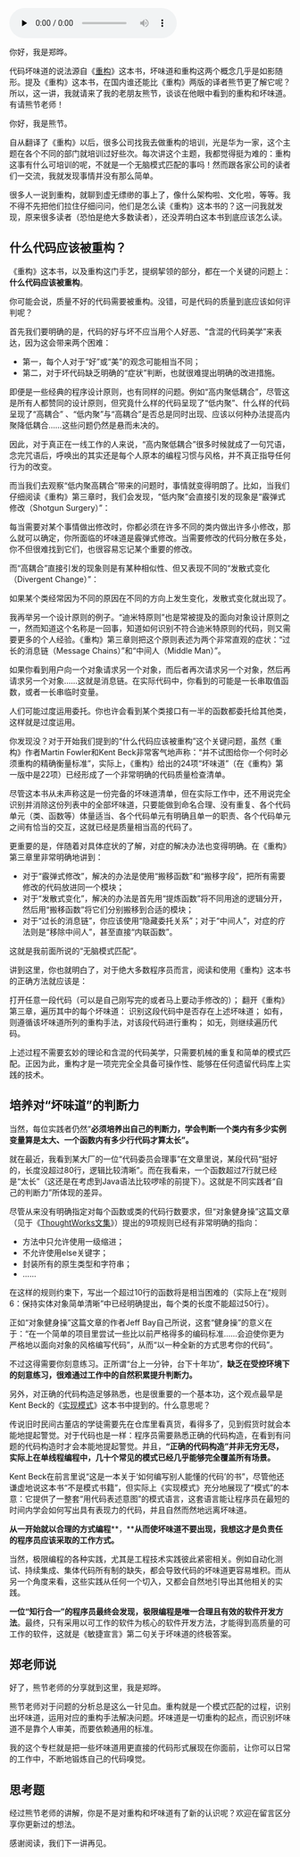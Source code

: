 <audio id="audio" title="16 | 熊节：什么代码应该被重构？" controls="" preload="none"><source id="mp3" src="https://static001.geekbang.org/resource/audio/d7/60/d7fdd9f2yyc7e18a45ac08f51a818f60.mp3"></audio>

你好，我是郑晔。

代码坏味道的说法源自《[重构](https://book.douban.com/subject/30468597/)》这本书，坏味道和重构这两个概念几乎是如影随形。提及《重构》这本书，在国内谁还能比《重构》两版的译者熊节更了解它呢？所以，这一讲，我就请来了我的老朋友熊节，谈谈在他眼中看到的重构和坏味道。有请熊节老师！

你好，我是熊节。

自从翻译了《重构》以后，很多公司找我去做重构的培训，光是华为一家，这个主题在各个不同的部门就培训过好些次。每次讲这个主题，我都觉得挺为难的：重构这事有什么可培训的呢，不就是一个无脑模式匹配的事吗！然而跟各家公司的读者们一交流，我就发现事情并没有那么简单。

很多人一说到重构，就聊到虚无缥缈的事上了，像什么架构啦、文化啦，等等。我不得不先把他们拉住仔细问问，他们是怎么读《重构》这本书的？这一问我就发现，原来很多读者（恐怕是绝大多数读者），还没弄明白这本书到底应该怎么读。

## 什么代码应该被重构？

《重构》这本书，以及重构这门手艺，提纲挈领的部分，都在一个关键的问题上：**什么代码应该被重构**。

你可能会说，质量不好的代码需要被重构。没错，可是代码的质量到底应该如何评判呢？

首先我们要明确的是，代码的好与坏不应当用个人好恶、“含混的代码美学”来表达，因为这会带来两个困难：

- 第一，每个人对于“好”或“美”的观念可能相当不同；
- 第二，对于坏代码缺乏明确的“症状”判断，也就很难提出明确的改进措施。

即便是一些经典的程序设计原则，也有同样的问题。例如“高内聚低耦合”，尽管这是所有人都赞同的设计原则，但究竟什么样的代码呈现了“低内聚”、什么样的代码呈现了“高耦合” 、“低内聚”与“高耦合”是否总是同时出现、应该以何种办法提高内聚降低耦合……这些问题仍然是悬而未决的。

因此，对于真正在一线工作的人来说，“高内聚低耦合”很多时候就成了一句咒语，念完咒语后，呼唤出的其实还是每个人原本的编程习惯与风格，并不真正指导任何行为的改变。

而当我们去观察“低内聚高耦合”带来的问题时，事情就变得明朗了。比如，当我们仔细阅读《重构》第三章时，我们会发现，“低内聚”会直接引发的现象是“霰弹式修改（Shotgun Surgery）”：

> 
每当需要对某个事情做出修改时，你都必须在许多不同的类内做出许多小修改，那么就可以确定，你所面临的坏味道是霰弹式修改。当需要修改的代码分散在多处，你不但很难找到它们，也很容易忘记某个重要的修改。


而“高耦合”直接引发的现象则是有某种相似性、但又表现不同的“发散式变化（Divergent Change）”：

> 
如果某个类经常因为不同的原因在不同的方向上发生变化，发散式变化就出现了。


我再举另一个设计原则的例子。“迪米特原则”也是常被提及的面向对象设计原则之一，然而知道这个名称是一回事，知道如何识别不符合迪米特原则的代码，则又需要更多的个人经验。《重构》第三章则把这个原则表述为两个非常直观的症状：“过长的消息链（Message Chains）”和“中间人（Middle Man）”。

> 
如果你看到用户向一个对象请求另一个对象，而后者再次请求另一个对象，然后再请求另一个对象……这就是消息链。在实际代码中，你看到的可能是一长串取值函数，或者一长串临时变量。


> 
人们可能过度运用委托。你也许会看到某个类接口有一半的函数都委托给其他类，这样就是过度运用。


你发现没？对于开始我们提到的“什么代码应该被重构”这个关键问题，虽然《重构》作者Martin Fowler和Kent Beck非常客气地声称：“并不试图给你一个何时必须重构的精确衡量标准”，实际上，《重构》给出的24项“坏味道”（在《重构》第一版中是22项）已经形成了一个非常明确的代码质量检查清单。

尽管这本书从未声称这是一份完备的坏味道清单，但在实际工作中，还不用说完全识别并消除这份列表中的全部坏味道，只要能做到命名合理、没有重复、各个代码单元（类、函数等）体量适当、各个代码单元有明确且单一的职责、各个代码单元之间有恰当的交互，这就已经是质量相当高的代码了。

更重要的是，伴随着对具体症状的了解，对症的解决办法也变得明确。在《重构》第三章里非常明确地讲到：

- 对于“霰弹式修改”，解决的办法是使用“搬移函数”和“搬移字段”，把所有需要修改的代码放进同一个模块；
- 对于“发散式变化”，解决的办法是首先用“提炼函数”将不同用途的逻辑分开，然后用“搬移函数”将它们分别搬移到合适的模块；
- 对于“过长的消息链”，你应该使用“隐藏委托关系”；对于“中间人”，对症的疗法则是“移除中间人”，甚至直接“内联函数”。

这就是我前面所说的“无脑模式匹配”。

讲到这里，你也就明白了，对于绝大多数程序员而言，阅读和使用《重构》这本书的正确方法就应该是：

打开任意一段代码（可以是自己刚写完的或者马上要动手修改的）；
翻开《重构》第三章，遍历其中的每个坏味道：
识别这段代码中是否存在上述坏味道；
如有，则遵循该坏味道所列的重构手法，对该段代码进行重构；
如无，则继续遍历代码。

上述过程不需要玄妙的理论和含混的代码美学，只需要机械的重复和简单的模式匹配。正因为此，重构才是一项完完全全具备可操作性、能够在任何遗留代码库上实践的技术。

## 培养对“坏味道”的判断力

当然，每位实践者仍然“**必须培养出自己的判断力，学会判断一个类内有多少实例变量算是太大、一个函数内有多少行代码才算太长”。**

就在最近，我看到某大厂的一位“代码委员会理事”在文章里说，某段代码“挺好的，长度没超过80行，逻辑比较清晰”。而在我看来，一个函数超过7行就已经是“太长”（这还是在考虑到Java语法比较啰嗦的前提下）。这就是不同实践者“自己的判断力”所体现的差异。

尽管从来没有明确指定对每个函数或类的代码行数要求，但“对象健身操”这篇文章（见于《[ThoughtWorks文集](https://www.infoq.cn/minibook/thoughtworks-anthology)》）提出的9项规则已经有非常明确的指向：

- 方法中只允许使用一级缩进；
- 不允许使用else关键字；
- 封装所有的原生类型和字符串；
- ……

在这样的规则约束下，写出一个超过10行的函数将是相当困难的（实际上在“规则6：保持实体对象简单清晰”中已经明确提出，每个类的长度不能超过50行）。

正如“对象健身操”这篇文章的作者Jeff Bay自己所说，这套“健身操”的意义在于：“在一个简单的项目里尝试一些比以前严格得多的编码标准……会迫使你更为严格地以面向对象的风格编写代码”，从而“以一种全新的方式思考你的代码”。

不过这得需要你刻意练习。正所谓“台上一分钟，台下十年功”，**缺乏在受控环境下的刻意练习，很难通过工作中的自然积累提升判断力。**

另外，对正确的代码构造足够熟悉，也是很重要的一个基本功，这个观点最早是Kent Beck的《[实现模式](http://book.douban.com/subject/3324516/)》这本书中提到的。什么意思呢？

传说旧时民间古董店的学徒需要先在仓库里看真货，看得多了，见到假货时就会本能地提起警觉。对于代码也是一样：程序员需要熟悉正确的代码构造，在看到有问题的代码构造时才会本能地提起警觉。并且，**“正确的代码构造”并非无穷无尽，实际上在单线程编程中，几十个常见的模式已经几乎能够完全覆盖所有场景。**

Kent Beck在前言里说“这是一本关于‘如何编写别人能懂的代码’的书”，尽管他还谦虚地说这本书“不是模式书籍”，但实际上《实现模式》充分地展现了“模式”的本意：它提供了一整套“用代码表述意图”的模式语言，这套语言能让程序员在最短的时间内学会如何写出具有表现力的代码，并且自然而然地远离坏味道。

**从一开始就以合理的方式编程****，****从而使坏味道不要出现，我想这才是负责任的程序员应该采取的工作方式。**

当然，极限编程的各种实践，尤其是工程技术实践彼此紧密相关。例如自动化测试、持续集成、集体代码所有制的缺失，都会导致代码的坏味道更容易堆积。而从另一个角度来看，这些实践从任何一个切入，又都会自然地引导出其他相关的实践。

**一位“知行合一”的程序员最终会发现，极限编程是唯一合理且有效的软件开发方法**。最终，只有采用以可工作的软件为核心的软件开发方法，才能得到高质量的可工作的软件，这就是《敏捷宣言》第二句关于坏味道的终极答案。

## 郑老师说

好了，熊节老师的分享就到这里，我是郑晔。

熊节老师对于问题的分析总是这么一针见血。重构就是一个模式匹配的过程，识别出坏味道，运用对应的重构手法解决问题。坏味道是一切重构的起点，而识别坏味道不是靠个人审美，而要依赖通用的标准。

我的这个专栏就是把一些坏味道用更直接的代码形式展现在你面前，让你可以日常的工作中，不断地锻炼自己的代码嗅觉。

## 思考题

经过熊节老师的讲解，你是不是对重构和坏味道有了新的认识呢？欢迎在留言区分享你更新过的想法。

感谢阅读，我们下一讲再见。
